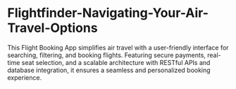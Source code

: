 # Flightfinder-Navigating-Your-Air-Travel-Options
This Flight Booking App simplifies air travel with a user-friendly interface for searching, filtering, and booking flights. Featuring secure payments, real-time seat selection, and a scalable architecture with RESTful APIs and database integration, it ensures a seamless and personalized booking experience.
